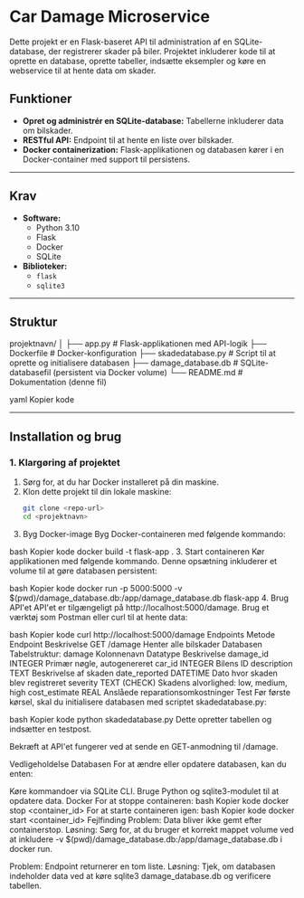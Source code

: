 # **Car Damage Microservice**

Dette projekt er en Flask-baseret API til administration af en SQLite-database, der registrerer skader på biler. Projektet inkluderer kode til at oprette en database, oprette tabeller, indsætte eksempler og køre en webservice til at hente data om skader.

## **Funktioner**
- **Opret og administrér en SQLite-database:** Tabellerne inkluderer data om bilskader.
- **RESTful API:** Endpoint til at hente en liste over bilskader.
- **Docker containerization:** Flask-applikationen og databasen kører i en Docker-container med support til persistens.

---

## **Krav**
- **Software:**
  - Python 3.10
  - Flask
  - Docker
  - SQLite
- **Biblioteker:**
  - `flask`
  - `sqlite3`

---

## **Struktur**
projektnavn/ │ ├── app.py # Flask-applikationen med API-logik ├── Dockerfile # Docker-konfiguration ├── skadedatabase.py # Script til at oprette og initialisere databasen ├── damage_database.db # SQLite-databasefil (persistent via Docker volume) └── README.md # Dokumentation (denne fil)

yaml
Kopier kode

---

## **Installation og brug**

### **1. Klargøring af projektet**
1. Sørg for, at du har Docker installeret på din maskine.
2. Klon dette projekt til din lokale maskine:
   ```bash
   git clone <repo-url>
   cd <projektnavn>
2. Byg Docker-image
Byg Docker-containeren med følgende kommando:

bash
Kopier kode
docker build -t flask-app .
3. Start containeren
Kør applikationen med følgende kommando. Denne opsætning inkluderer et volume til at gøre databasen persistent:

bash
Kopier kode
docker run -p 5000:5000 -v $(pwd)/damage_database.db:/app/damage_database.db flask-app
4. Brug API'et
API'et er tilgængeligt på http://localhost:5000/damage. Brug et værktøj som Postman eller curl til at hente data:

bash
Kopier kode
curl http://localhost:5000/damage
Endpoints
Metode	Endpoint	Beskrivelse
GET	/damage	Henter alle bilskader
Databasen
Tabelstruktur: damage
Kolonnenavn	Datatype	Beskrivelse
damage_id	INTEGER	Primær nøgle, autogenereret
car_id	INTEGER	Bilens ID
description	TEXT	Beskrivelse af skaden
date_reported	DATETIME	Dato hvor skaden blev registreret
severity	TEXT (CHECK)	Skadens alvorlighed: low, medium, high
cost_estimate	REAL	Anslåede reparationsomkostninger
Test
Før første kørsel, skal du initialisere databasen med scriptet skadedatabase.py:

bash
Kopier kode
python skadedatabase.py
Dette opretter tabellen og indsætter en testpost.

Bekræft at API'et fungerer ved at sende en GET-anmodning til /damage.

Vedligeholdelse
Databasen
For at ændre eller opdatere databasen, kan du enten:

Køre kommandoer via SQLite CLI.
Bruge Python og sqlite3-modulet til at opdatere data.
Docker
For at stoppe containeren:
bash
Kopier kode
docker stop <container_id>
For at starte containeren igen:
bash
Kopier kode
docker start <container_id>
Fejlfinding
Problem: Data bliver ikke gemt efter containerstop.
Løsning: Sørg for, at du bruger et korrekt mappet volume ved at inkludere -v $(pwd)/damage_database.db:/app/damage_database.db i docker run.

Problem: Endpoint returnerer en tom liste.
Løsning: Tjek, om databasen indeholder data ved at køre sqlite3 damage_database.db og verificere tabellen.

